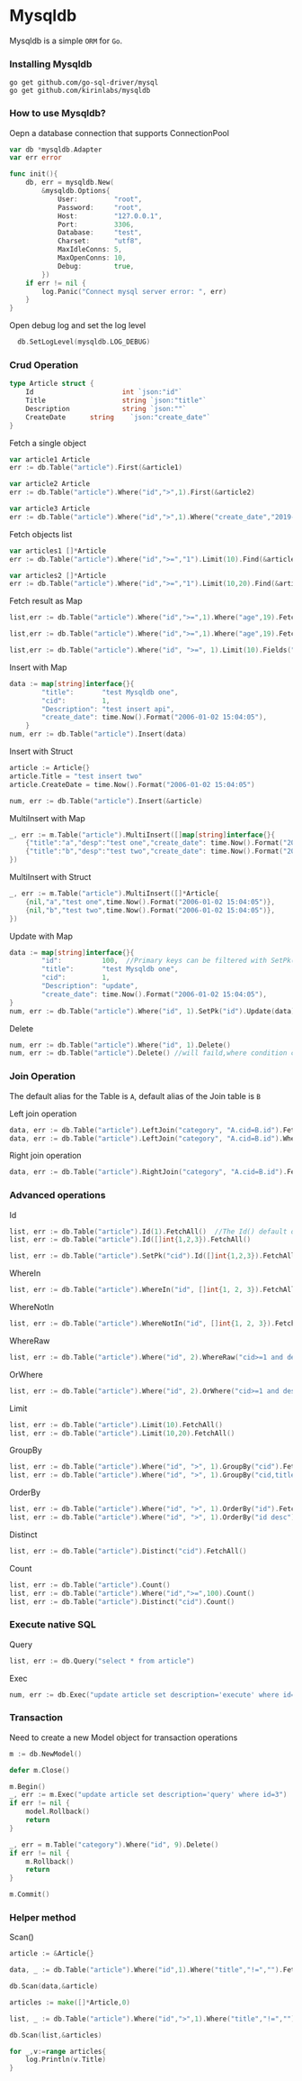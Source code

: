 Mysqldb
=======
Mysqldb is a simple `ORM` for `Go`.

### Installing Mysqldb
    go get github.com/go-sql-driver/mysql
    go get github.com/kirinlabs/mysqldb

### How to use Mysqldb?
Oepn a database connection that supports ConnectionPool

```go
var db *mysqldb.Adapter
var err error

func init(){
    db, err = mysqldb.New(
        &mysqldb.Options{
    	    User:         "root",
    	    Password:     "root",
            Host:         "127.0.0.1",
    	    Port:         3306,
    	    Database:     "test",
    	    Charset:      "utf8",
    	    MaxIdleConns: 5,
    	    MaxOpenConns: 10,
    	    Debug:        true,
        })
    if err != nil {
    	log.Panic("Connect mysql server error: ", err)
    }
}
```

Open debug log and set the log level

```go
  db.SetLogLevel(mysqldb.LOG_DEBUG)
```


### Crud Operation

```go
type Article struct {
    Id                      int	`json:"id"`
    Title                   string `json:"title"`
    Description             string `json:""`
    CreateDate      string    `json:"create_date"`
}
```

Fetch a single object

```go
var article1 Article
err := db.Table("article").First(&article1)

var article2 Article
err := db.Table("article").Where("id",">",1).First(&article2)

var article3 Article
err := db.Table("article").Where("id",">",1).Where("create_date","2019-01-01 12:00:01").First(&article2)

```

Fetch objects list

```go
var articles1 []*Article
err := db.Table("article").Where("id",">=","1").Limit(10).Find(&articles1)

var articles2 []*Article
err := db.Table("article").Where("id",">=","1").Limit(10,20).Find(&articles2)
```


Fetch result as Map

```go
list,err := db.Table("article").Where("id",">=",1).Where("age",19).Fetch() //return map[string]interface{}

list,err := db.Table("article").Where("id",">=",1).Where("age",19).FetchAll() //return []map[string]interface{}

list,err := db.Table("article").Where("id", ">=", 1).Limit(10).Fields("id", "title").FetchAll()
```

Insert with Map

```go
data := map[string]interface{}{
		"title":       "test Mysqldb one",
		"cid":         1,
		"Description": "test insert api",
		"create_date": time.Now().Format("2006-01-02 15:04:05"),
	}
num, err := db.Table("article").Insert(data)
```

Insert with Struct

```go
article := Article{}
article.Title = "test insert two"
article.CreateDate = time.Now().Format("2006-01-02 15:04:05")

num, err := db.Table("article").Insert(&article)
```

MultiInsert with Map

```go
_, err := m.Table("article").MultiInsert([]map[string]interface{}{
	{"title":"a","desp":"test one","create_date": time.Now().Format("2006-01-02 15:04:05")},
	{"title":"b","desp":"test two","create_date": time.Now().Format("2006-01-02 15:04:05")},
})
```

MultiInsert with Struct

```go
_, err := m.Table("article").MultiInsert([]*Article{
	{nil,"a","test one",time.Now().Format("2006-01-02 15:04:05")},
	{nil,"b","test two",time.Now().Format("2006-01-02 15:04:05")},
})
```

Update with Map

```go
data := map[string]interface{}{
		"id":          100,  //Primary keys can be filtered with SetPk(" id ")
		"title":       "test Mysqldb one",
		"cid":         1,
		"Description": "update",
		"create_date": time.Now().Format("2006-01-02 15:04:05"),
}
num, err := db.Table("article").Where("id", 1).SetPk("id").Update(data)  //SetPk("id"), Prevent primary key id from being updated
```

Delete

```go
num, err := db.Table("article").Where("id", 1).Delete()
num, err := db.Table("article").Delete() //will faild,where condition cannot be empty.
```

### Join Operation
The default alias for the Table is `A`, default alias of the Join table is `B`


Left join operation
```go
data, err := db.Table("article").LeftJoin("category", "A.cid=B.id").FetchAll()
data, err := db.Table("article").LeftJoin("category", "A.cid=B.id").WhereRaw("B.id is not null").FetchAll()
```

Right join operation
```go
data, err := db.Table("article").RightJoin("category", "A.cid=B.id").FetchAll()
```


### Advanced operations

Id
```go
list, err := db.Table("article").Id(1).FetchAll()  //The Id() default operation id field
list, err := db.Table("article").Id([]int{1,2,3}).FetchAll()

list, err := db.Table("article").SetPk("cid").Id([]int{1,2,3}).FetchAll() //Modify the field for the Id() operation
```

WhereIn
```go
list, err := db.Table("article").WhereIn("id", []int{1, 2, 3}).FetchAll()
```

WhereNotIn
```go
list, err := db.Table("article").WhereNotIn("id", []int{1, 2, 3}).FetchAll()
```

WhereRaw
```go
list, err := db.Table("article").Where("id", 2).WhereRaw("cid>=1 and description=''").FetchAll()
```

OrWhere
```go
list, err := db.Table("article").Where("id", 2).OrWhere("cid>=1 and description=''").FetchAll()
```

Limit
```go
list, err := db.Table("article").Limit(10).FetchAll()
list, err := db.Table("article").Limit(10,20).FetchAll()
```

GroupBy
```go
list, err := db.Table("article").Where("id", ">", 1).GroupBy("cid").FetchAll()
list, err := db.Table("article").Where("id", ">", 1).GroupBy("cid,title").FetchAll()
```

OrderBy
```go
list, err := db.Table("article").Where("id", ">", 1).OrderBy("id").FetchAll()
list, err := db.Table("article").Where("id", ">", 1).OrderBy("id desc").FetchAll()
```

Distinct
```go
list, err := db.Table("article").Distinct("cid").FetchAll()
```

Count
```go
list, err := db.Table("article").Count()
list, err := db.Table("article").Where("id",">=",100).Count()
list, err := db.Table("article").Distinct("cid").Count()
```

### Execute native SQL

Query
```go
list, err := db.Query("select * from article")
```

Exec
```go
num, err := db.Exec("update article set description='execute' where id=2")
```

### Transaction
Need to create a new Model object for transaction operations

```go
m := db.NewModel()

defer m.Close()

m.Begin()
_, err := m.Exec("update article set description='query' where id=3")
if err != nil {
	model.Rollback()
	return
}

_, err = m.Table("category").Where("id", 9).Delete()
if err != nil {
	m.Rollback()
	return
}

m.Commit()
```

### Helper method

Scan()
```go
article := &Article{}

data, _ := db.Table("article").Where("id",1).Where("title","!=","").Fetch()

db.Scan(data,&article)
```

```go
articles := make([]*Article,0)

list, _ := db.Table("article").Where("id",">",1).Where("title","!=","").FetchAll()

db.Scan(list,&articles)

for _,v:=range articles{
    log.Println(v.Title)
}
```
